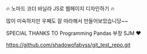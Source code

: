🔥 노마드 코더 바닐라 JS로 웹페이지 디자인하기 🔥

많이 미숙하지만 우째도 잘 따라해서 만들어보았습니당~~

SPECIAL THANKS TO Programming Pandas 부장 SJM ♥️


https://github.com/shadowofabyss/git_test_repo.git
